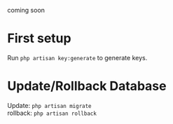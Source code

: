 coming soon

# First setup

Run `php artisan key:generate` to generate keys.

# Update/Rollback Database

Update: `php artisan migrate`  
rollback: `php artisan rollback`